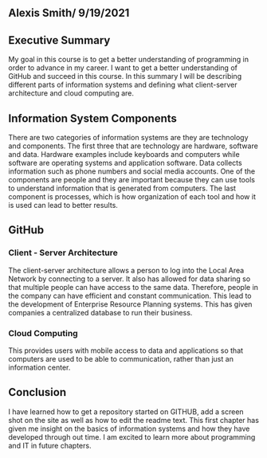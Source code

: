 ## Alexis Smith/ 9/19/2021

## Executive Summary
My goal in this course is to get a better understanding of programming in order to advance in my career. I want to get a better understanding of GitHub and succeed in this course. In this summary I will be describing different parts of information systems and defining what client-server architecture and cloud computing are. 

## Information System Components
There are two categories of information systems are they are technology and components. The first three that are technology are hardware, software and data. Hardware examples include keyboards and computers while software are operating systems and application software. Data collects information such as phone numbers and social media accounts. One of the components are people and they are important because they can use tools to understand information that is generated from computers. The last component is processes, which is how organization of each tool and how it is used can lead to better results. 

## GitHub
### Client - Server Architecture
The client-server architecture allows a person to log into the Local Area Network by connecting to a server. It also has allowed for data sharing so that multiple people can have access to the same data. Therefore, people in the company can have efficient and constant communication. This lead to the development of Enterprise Resource Planning systems. This has given companies a centralized database to run their business. 
### Cloud Computing
This provides users with mobile access to data and applications so that computers are used to be able to communication, rather than just an information center. 
## Conclusion
I have learned how to get a repository started on GITHUB, add a screen shot on the site as well as how to edit the readme text. This first chapter has given me insight on the basics of information systems and how they have developed through out time. I am excited to learn more about programming and IT in future chapters.
